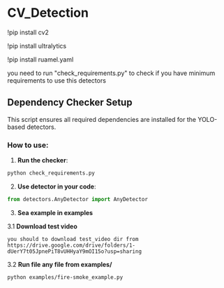 # CV_Detection

!pip install cv2

!pip install ultralytics

!pip install ruamel.yaml

you need to run "check_requirements.py" to check if you have minimum requirements to use this detectors

## Dependency Checker Setup

This script ensures all required dependencies are installed for the YOLO-based detectors.

### How to use:

1. **Run the checker**:

```bash
python check_requirements.py
```

2. **Use detector in your code**:
```python
from detectors.AnyDetector import AnyDetector
```

3. **Sea example in examples**

3.1 **Download test video**
```
you should to download test_video dir from https://drive.google.com/drive/folders/1-dUerY7t05JpnePiT8vUHHyaY9mOI15o?usp=sharing
```
3.2 **Run file any file from examples/**
```bash
python examples/fire-smoke_example.py
```
